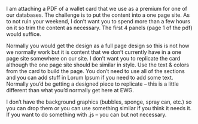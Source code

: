 I am attaching a PDF of a wallet card that we use as a premium for one of our databases.  The challenge is to put the content into a one page site.  As to not ruin your weekend, I don’t want you to spend more than a few hours on it so trim the content as necessary.  The first 4 panels (page 1 of the pdf) would suffice.

Normally you would get the design as a full page design so this is not how we normally work but it is content that we don’t currently have in a one page site somewhere on our site.  I don’t want you to replicate the card although the one page site should be similar in style. Use the text & colors from the card to build the page.  You don’t need to use all of the sections and you can add stuff in Lorum Ipsum if you need to add some text.   Normally you’d be getting a designed piece to replicate – this is a little different than what you’d normally get here at EWG.

I don’t have the background graphics (bubbles, sponge, spray can, etc.) so you can drop them or you can use something similar if you think it needs it.  If you want to do something with .js – you can but not necessary.
